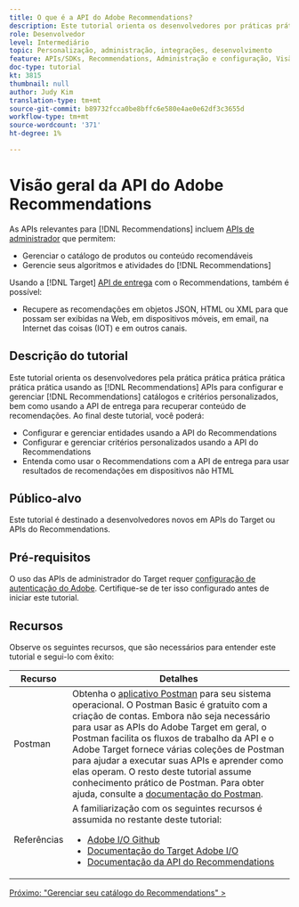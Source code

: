 ```yaml
---
title: O que é a API do Adobe Recommendations?
description: Este tutorial orienta os desenvolvedores por práticas práticas práticas práticas usando as APIs do Adobe Target Recommendations para configurar e gerenciar catálogos Recommendations e critérios personalizados, bem como usar a API de entrega para recuperar conteúdo de recomendações.
role: Desenvolvedor
level: Intermediário
topic: Personalização, administração, integrações, desenvolvimento
feature: APIs/SDKs, Recommendations, Administração e configuração, Visão geral
doc-type: tutorial
kt: 3815
thumbnail: null
author: Judy Kim
translation-type: tm+mt
source-git-commit: b89732fcca0be8bffc6e580e4ae0e62df3c3655d
workflow-type: tm+mt
source-wordcount: '371'
ht-degree: 1%

---
```



# Visão geral da API do Adobe Recommendations

As APIs relevantes para [!DNL Recommendations] incluem [APIs de administrador](https://docs.adobe.com/content/help/en/target/using/apis/api-overview.html) que permitem:

* Gerenciar o catálogo de produtos ou conteúdo recomendáveis
* Gerencie seus algoritmos e atividades do [!DNL Recommendations]

Usando a [!DNL Target] [API de entrega](https://docs.adobe.com/content/help/en/target/using/apis/api-overview.html) com o Recommendations, também é possível:

* Recupere as recomendações em objetos JSON, HTML ou XML para que possam ser exibidas na Web, em dispositivos móveis, em email, na Internet das coisas (IOT) e em outros canais.

## Descrição do tutorial

Este tutorial orienta os desenvolvedores pela prática prática prática prática prática prática usando as [!DNL Recommendations] APIs para configurar e gerenciar [!DNL Recommendations] catálogos e critérios personalizados, bem como usando a API de entrega para recuperar conteúdo de recomendações. Ao final deste tutorial, você poderá:

* Configurar e gerenciar entidades usando a API do Recommendations
* Configurar e gerenciar critérios personalizados usando a API do Recommendations
* Entenda como usar o Recommendations com a API de entrega para usar resultados de recomendações em dispositivos não HTML

## Público-alvo

Este tutorial é destinado a desenvolvedores novos em APIs do Target ou APIs do Recommendations.

## Pré-requisitos

O uso das APIs de administrador do Target requer [configuração de autenticação do Adobe](../apis/configure-io-target-integration.md). Certifique-se de ter isso configurado antes de iniciar este tutorial.

## Recursos

Observe os seguintes recursos, que são necessários para entender este tutorial e segui-lo com êxito:

| Recurso | Detalhes |
| --- | --- |
| Postman | Obtenha o [aplicativo Postman](https://www.postman.com/downloads/) para seu sistema operacional. O Postman Basic é gratuito com a criação de contas. Embora não seja necessário para usar as APIs do Adobe Target em geral, o Postman facilita os fluxos de trabalho da API e o Adobe Target fornece várias coleções de Postman para ajudar a executar suas APIs e aprender como elas operam. O resto deste tutorial assume conhecimento prático de Postman. Para obter ajuda, consulte a [documentação do Postman](https://learning.getpostman.com/). |
| Referências | A familiarização com os seguintes recursos é assumida no restante deste tutorial:<UL><li>[Adobe I/O Github](https://github.com/adobeio)</li><li>[Documentação do Target Adobe I/O](https://developers.adobetarget.com/api/#introduction)</li><li>[Documentação da API do Recommendations](https://developers.adobetarget.com/api/recommendations/)</li></ul> |

[Próximo: &quot;Gerenciar seu catálogo do Recommendations&quot; >](manage-catalog.md)
